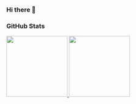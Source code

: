 ### Hi there 👋

### GitHub Stats

<a href="https://github.com/farissyed">
  <img height="160em" src="https://github-readme-stats.vercel.app/api?username=farissyed&amp;show_icons=true&amp;include_all_commits=true&count_private=true&amp;custom_title=GitHub+Stats&amp;theme=transparent" data-canonical-src="https://github-readme-stats.vercel.app/api?username=farissyed&amp;show_icons=true&amp;include_all_commits=true&amp;custom_title=GitHub+Stats&amp;theme=vue" style="max-width:100%;">

  <img height="160em" src="https://github-readme-stats.vercel.app/api/top-langs/?username=farissyed&amp;layout=compact&amp;theme=transparent&exclude_repo=dotfiles&hide=jupyter%20notebook&langs_count=6" data-canonical-src="https://github-readme-stats.vercel.app/api/top-langs/?username=farissyed&amp;layout=compact&amp;theme=vue" style="max-width:100%;">
</a>
